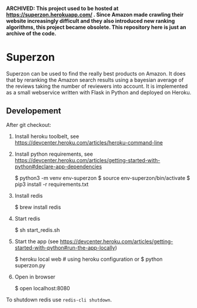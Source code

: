 #### ARCHIVED: This project used to be hosted at https://superzon.herokuapp.com/ . Since Amazon made crawling their website increasingly difficult and they also introduced new ranking algorithms, this project became obsolete. This repository here is just an archive of the code. 

# Superzon 

Superzon can be used to find the really best products on Amazon. It does that by reranking the Amazon search results using a bayesian average of the reviews taking the number of reviewers into account. It is implemented as a small webservice written with Flask in Python and deployed on Heroku.

## Developement 

After git checkout:

1. Install heroku toolbelt, see https://devcenter.heroku.com/articles/heroku-command-line
2. Install python requirements, see https://devcenter.heroku.com/articles/getting-started-with-python#declare-app-dependencies

    $ python3 -m venv env-superzon
    $ source env-superzon/bin/activate
    $ pip3 install -r requirements.txt

3. Install redis


    $ brew install redis
4. Start redis


    $ sh start_redis.sh
5. Start the app (see https://devcenter.heroku.com/articles/getting-started-with-python#run-the-app-locally)


    $ heroku local web  # using heroku configuration
    or
    $ python superzon.py
6. Open in browser


    $ open localhost:8080


To shutdown redis use `redis-cli shutdown`.
